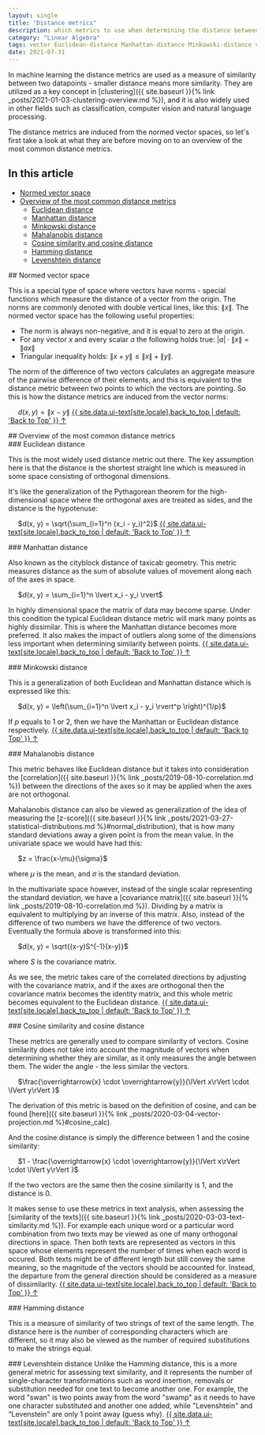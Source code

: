 ```yaml
---
layout: single
title: "Distance metrics"
description: which metrics to use when determining the distance between datapoints
category: "Linear Algebra"
tags: vector Euclidean-distance Manhattan-distance Minkowski-distance vector-norm normed-vector-space Mahalanobis-distance cosine-distance cosine-similarity
date: 2021-07-31
---
```



In machine learning the distance metrics are used as a measure of similarity between two datapoints - smaller distance means more similarity. They are utilized as a key concept in [clustering]({{ site.baseurl }}{% link _posts/2021-01-03-clustering-overview.md %}), and it is also widely used in other fields such as classification, computer vision and natural language processing.

The distance metrics are induced from the normed vector spaces, so let's first take a look at what they are before moving on to an overview of the most common distance metrics.

## In this article
* [Normed vector space](#normed_vector_space)
* [Overview of the most common distance metrics](#distance_metrics)
  * [Euclidean distance](#euclidean_distance)
  * [Manhattan distance](#manhattan_distance)
  * [Minkowski distance](#minkowski_distance)
  * [Mahalanobis distance](#mahalanobis_distance)
  * [Cosine similarity and cosine distance](#cosine_similarity)
  * [Hamming distance](#hamming_distance)
  * [Levenshtein distance](#levenshtein_distance)

<div id='normed_vector_space'/>
## Normed vector space

This is a special type of space where vectors have norms - special functions which measure the distance of a vector from the origin. The norms are commonly denoted with double vertical lines, like this: $\lVert x \rVert$. The normed vector space has the following useful properties:

* The norm is always non-negative, and it is equal to zero at the origin.
* For any vector $x$ and every scalar $a$ the following holds true: $\lvert a \rvert \cdot \lVert x\rVert = \lVert ax\rVert$
* Triangular inequality holds: $\lVert x+y\rVert \leq \lVert x\rVert + \lVert y\rVert$.

The norm of the difference of two vectors calculates an aggregate measure of the pairwise difference of their elements, and this is equivalent to the distance metric between two points to which the vectors are pointing. So this is how the distance metrics are induced from the vector norms:

&nbsp;&nbsp;&nbsp;&nbsp;
$d(x,y) = \lVert x-y\rVert$
<a href="#page-title" class="back-to-top">{{ site.data.ui-text[site.locale].back_to_top | default: 'Back to Top' }} &uarr;</a>

<div id='distance_metrics'/>
## Overview of the most common distance metrics

<div id='euclidean_distance'/>
### Euclidean distance

This is the most widely used distance metric out there. The key assumption here is that the distance is the shortest straight line which is measured in some space consisting of orthogonal dimensions.

It's like the generalization of the Pythagorean theorem for the high-dimensional space where the orthogonal axes are treated as sides, and the distance is the hypotenuse:

&nbsp;&nbsp;&nbsp;&nbsp;
$d(x, y) = \sqrt{\sum_{i=1}^n (x_i - y_i)^2}$
<a href="#page-title" class="back-to-top">{{ site.data.ui-text[site.locale].back_to_top | default: 'Back to Top' }} &uarr;</a>

<div id='manhattan_distance'/>
### Manhattan distance

Also known as the cityblock distance of taxicab geometry. This metric measures distance as the sum of absolute values of movement along each of the axes in space.

&nbsp;&nbsp;&nbsp;&nbsp;
$d(x, y) = \sum_{i=1}^n \lvert x_i - y_i \rvert$

In highly dimensional space the matrix of data may become sparse. Under this condition the typical Euclidean distance metric will mark many points as highly dissimilar. This is where the Manhattan distance becomes more preferred. It also makes the impact of outliers along some of the dimensions less important when determining similarity between points.
<a href="#page-title" class="back-to-top">{{ site.data.ui-text[site.locale].back_to_top | default: 'Back to Top' }} &uarr;</a>

<div id='minkowski_distance'/>
### Minkowski distance

This is a generalization of both Euclidean and Manhattan distance which is expressed like this:

&nbsp;&nbsp;&nbsp;&nbsp;
$d(x, y) = \left(\sum_{i=1}^n \lvert x_i - y_i \rvert^p \right)^{1/p}$

If $p$ equals to 1 or 2, then we have the Manhattan or Euclidean distance respectively.
<a href="#page-title" class="back-to-top">{{ site.data.ui-text[site.locale].back_to_top | default: 'Back to Top' }} &uarr;</a>

<div id='mahalanobis_distance'/>
### Mahalanobis distance

This metric behaves like Euclidean distance but it takes into consideration the [correlation]({{ site.baseurl }}{% link _posts/2019-08-10-correlation.md %}) between the directions of the axes so it may be applied when the axes are not orthogonal.

Mahalanobis distance can also be viewed as generalization of the idea of measuring the [$z$-score]({{ site.baseurl }}{% link _posts/2021-03-27-statistical-distributions.md %}#normal_distribution), that is how many standard deviations away a given point is from the mean value. In the univariate space we would have had this:

&nbsp;&nbsp;&nbsp;&nbsp;
$z = \frac{x-\mu}{\sigma}$

where $\mu$ is the mean, and $\sigma$ is the standard deviation. 

In the multivariate space however, instead of the single scalar representing the standard deviation, we have a [covariance matrix]({{ site.baseurl }}{% link _posts/2019-08-10-correlation.md %}). Dividing by a matrix is equivalent to multiplying by an inverse of this matrix. Also, instead of the difference of two numbers we have the difference of two vectors. Eventually the formula above is transformed into this:

&nbsp;&nbsp;&nbsp;&nbsp;
$d(x, y) = \sqrt{(x-y)S^{-1}(x-y)}$

where $S$ is the covariance matrix.

As we see, the metric takes care of the correlated directions by adjusting with the covariance matrix, and if the axes are orthogonal then the covariance matrix becomes the identity matrix, and this whole metric becomes equivalent to the Euclidean distance.
<a href="#page-title" class="back-to-top">{{ site.data.ui-text[site.locale].back_to_top | default: 'Back to Top' }} &uarr;</a>

<div id='cosine_similarity'/>
### Cosine similarity and cosine distance

These metrics are generally used to compare similarity of vectors. Cosine similarity does not take into account the magnitude of vectors when determining whether they are similar, as it only measures the angle between them. The wider the angle - the less similar the vectors.

&nbsp;&nbsp;&nbsp;&nbsp;
$\frac{\overrightarrow{x} \cdot \overrightarrow{y}}{\lVert x\rVert  \cdot \lVert y\rVert }$

The derivation of this metric is based on the definition of cosine, and can be found [here]({{ site.baseurl }}{% link _posts/2020-03-04-vector-projection.md %}#cosine_calc).

And the cosine distance is simply the difference between 1 and the cosine similarity:

&nbsp;&nbsp;&nbsp;&nbsp;
$1 - \frac{\overrightarrow{x} \cdot \overrightarrow{y}}{\lVert x\rVert  \cdot \lVert y\rVert }$

If the two vectors are the same then the cosine similarity is 1, and the distance is 0.

It makes sense to use these metrics in text analysis, when assessing the [similarity of the texts]({{ site.baseurl }}{% link _posts/2020-03-03-text-similarity.md %}). For example each unique word or a particular word combination from two texts may be viewed as one of many orthogonal directions in space. Then both texts are represented as vectors in this space whose elements represent the number of times when each word is occured. Both texts might be of different length but still convey the same meaning, so the magnitude of the vectors should be accounted for. Instead, the departure from the general direction should be considered as a measure of dissimilarity.
<a href="#page-title" class="back-to-top">{{ site.data.ui-text[site.locale].back_to_top | default: 'Back to Top' }} &uarr;</a>

<div id='hamming_distance'/>
### Hamming distance

This is a measure of similarity of two strings of text of the same length. The distance here is the number of corresponding characters which are different, so it may also be viewed as the number of required substitutions to make the strings equal.

<div id='levenshtein_distance'/>
### Levenshtein distance
Unlike the Hamming distance, this is a more general metric for assessing text similarity, and it represents the number of single-character transformations such as word insertion, removals or substitution needed for one text to become another one. For example, the word "swan" is two points away from the word "swamp" as it needs to have one character substituted and another one added, while "Levenshtein" and "Levenstein" are only 1 point away (guess why).
<a href="#page-title" class="back-to-top">{{ site.data.ui-text[site.locale].back_to_top | default: 'Back to Top' }} &uarr;</a>